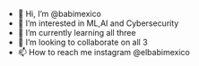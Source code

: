 - 👋 Hi, I’m @babimexico
- 👀 I’m interested in ML,AI and Cybersecurity
- 🌱 I’m currently learning all three 
- 💞️ I’m looking to collaborate on all 3
- 📫 How to reach me instagram @elbabimexico

<!---
babimexico/babimexico is a ✨ special ✨ repository because its `README.md` (this file) appears on your GitHub profile.
You can click the Preview link to take a look at your changes.
--->
